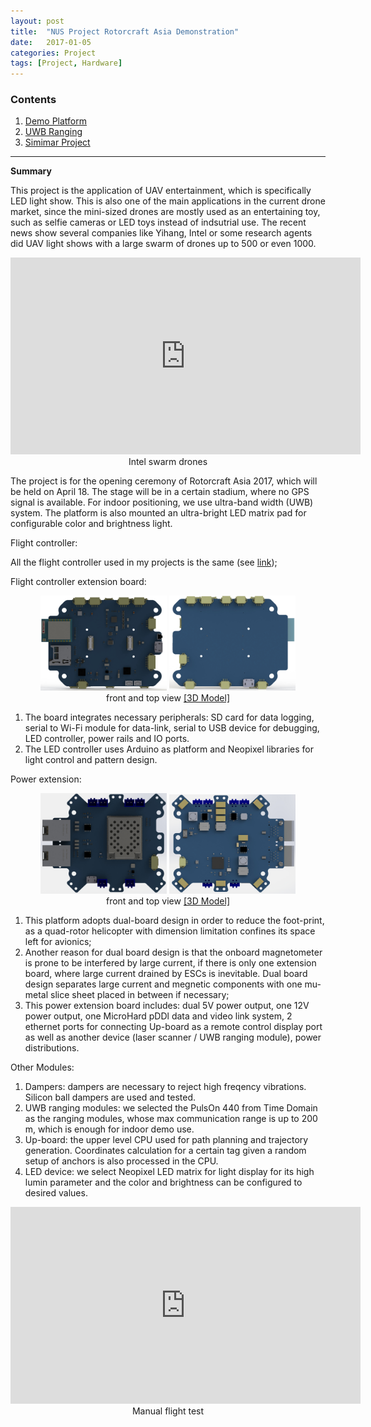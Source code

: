 ```yaml
---
layout: post
title:  "NUS Project Rotorcraft Asia Demonstration"
date:   2017-01-05
categories: Project
tags: [Project, Hardware]
---
```


### Contents

1. [Demo Platform](#platform)
2. [UWB Ranging](#uwb)
3. [Simimar Project](#sideshow)

___

<a name = "platform"></a>

**Summary**

This project is the application of UAV entertainment, which is specifically LED light show. This is also one of the main applications in the current drone market, since the mini-sized drones are mostly used as an entertaining toy, such as selfie cameras or LED toys instead of indsutrial use. The recent news show several companies like Yihang, Intel or some research agents did UAV light shows with a large swarm of drones up to 500 or even 1000. 

<center><iframe width="560" height="315" src="https://www.youtube.com/embed/aOd4-T_p5fA" frameborder="0" allowfullscreen></iframe></center>
<center>Intel swarm drones</center>

The project is for the opening ceremony of Rotorcraft Asia 2017, which will be held on April 18. The stage will be in a certain stadium, where no GPS signal is available. For indoor positioning, we use ultra-band width (UWB) system. The platform is also mounted an ultra-bright LED matrix pad for configurable color and brightness light. 

Flight controller:

All the flight controller used in my projects is the same (see <a href="https://flunge.github.io/2016/12/01/project-instinct.html#flightController">link</a>);

Flight controller extension board:

<center>
<img src="/public/figures/project/rotorcraft_upper_1.JPG" style="width:40%">
<img src="/public/figures/project/rotorcraft_upper_2.JPG" style="width:40%">
</center>
<center>front and top view <a href="https://grabcad.com/library/flight-control-extension-board-for-lightshow-1">[3D Model]</a></center>

1. The board integrates necessary peripherals: SD card for data logging, serial to Wi-Fi module for data-link, serial to USB device for debugging, LED controller, power rails and IO ports.
2. The LED controller uses Arduino as platform and Neopixel libraries for light control and pattern design.

Power extension:

<center>
<img src="/public/figures/project/rotorcraft_lower_1.JPG" style="width:40%">
<img src="/public/figures/project/rotorcraft_lower_2.JPG" style="width:40%">
</center>
<center>front and top view <a href="https://grabcad.com/library/motherboard-for-project-instinct-1">[3D Model]</a></center>

1. This platform adopts dual-board design in order to reduce the foot-print, as a quad-rotor helicopter with dimension limitation confines its space left for avionics;
2. Another reason for dual board design is that the onboard magnetometer is prone to be interfered by large current, if there is only one extension board, where large current drained by ESCs is inevitable. Dual board design separates large current and megnetic components with one mu-metal slice sheet placed in between if necessary;
3. This power extension board includes: dual 5V power output, one 12V power output, one MicroHard pDDl data and video link system, 2 ethernet ports for connecting Up-board as a remote control display port as well as another device (laser scanner / UWB ranging module), power distributions.

Other Modules:

1. Dampers: dampers are necessary to reject high freqency vibrations. Silicon ball dampers are used and tested.
2. UWB ranging modules: we selected the PulsOn 440 from Time Domain as the ranging modules, whose max communication range is up to 200 m, which is enough for indoor demo use. 
3. Up-board: the upper level CPU used for path planning and trajectory generation. Coordinates calculation for a certain tag given a random setup of anchors is also processed in the CPU. 
4. LED device: we select Neopixel LED matrix for light display for its high lumin parameter and the color and brightness can be configured to desired values. 

<center><iframe width="560" height="315" src="https://www.youtube.com/embed/dUXnVfIDlSk" frameborder="0" allowfullscreen></iframe></center>
<center>Manual flight test</center>